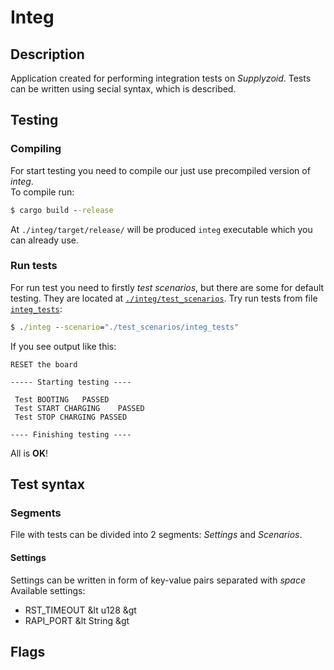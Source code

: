 # Integ

## Description

Application created for performing integration tests on _Supplyzoid_. Tests can be written using secial syntax, which is described.

## Testing

### Compiling

For start testing you need to compile our just use precompiled version of _integ_. \
To compile run:
```cmd
$ cargo build --release
```

At `./integ/target/release/` will be produced `integ` executable which you can already use.

### Run tests

For run test you need to firstly _test scenarios_, but there are some for default testing. They are located at [`./integ/test_scenarios`](integ/test_scenarios).
Try run tests from file [`integ_tests`](integ/test_scenarios/integ_tests):
```cmd
$ ./integ --scenario="./test_scenarios/integ_tests"
```

If you see output like this:
```
RESET the board

----- Starting testing ----

 Test BOOTING	PASSED
 Test START CHARGING	PASSED
 Test STOP CHARGING	PASSED

---- Finishing testing ----
```

All is __OK__!

## Test syntax

### Segments

File with tests can be divided into 2 segments: _Settings_ and _Scenarios_.

#### Settings

Settings can be written in form of key-value pairs separated with _space_
Available settings:
 - RST_TIMEOUT &lt u128 &gt
 - RAPI_PORT &lt String &gt

## Flags